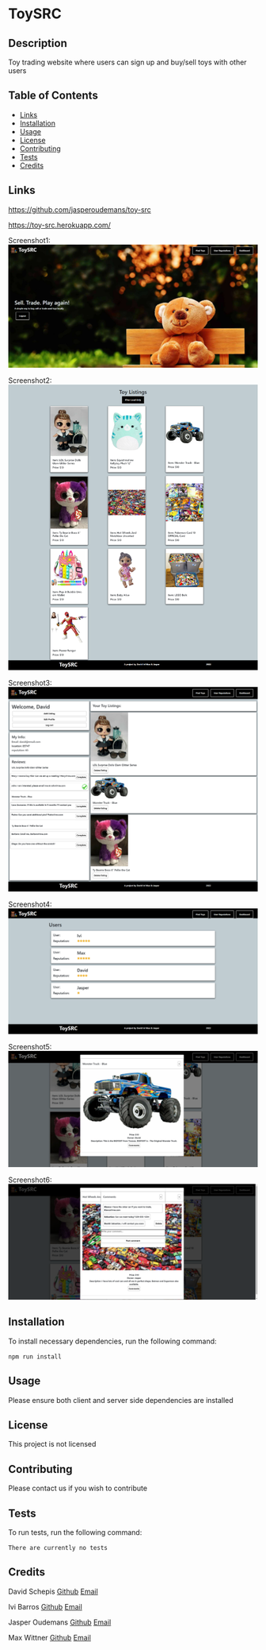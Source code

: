 # ToySRC

## Description
Toy trading website where users can sign up and buy/sell toys with other users

## Table of Contents

- [Links](#links)
- [Installation](#installation)
- [Usage](#usage)
- [License](#license)
- [Contributing](#contributing)
- [Tests](#tests)
- [Credits](#Credits)

 ## Links
https://github.com/jasperoudemans/toy-src

https://toy-src.herokuapp.com/

Screenshot1:
![Screenshot1](screenshot1.png)

Screenshot2:
![Screenshot2](screenshot2.png)

Screenshot3:
![Screenshot3](screenshot3.png)

Screenshot4:
![Screenshot4](screenshot4.png)

Screenshot5:
![Screenshot5](screenshot5.png)

Screenshot6:
![Screenshot6](screenshot6.png)

 ## Installation
To install necessary dependencies, run the following command:

```
npm run install
```

 ## Usage
Please ensure both client and server side dependencies are installed

 ## License
This project is not licensed

 ## Contributing
Please contact us if you wish to contribute

 ## Tests
To run tests, run the following command:

```
There are currently no tests
```

 ## Credits
David Schepis [Github](https://github.com/davidschepis) [Email](davids.developer@outlook.com)

Ivi Barros [Github](https://github.com/ibarros19) [Email](ivibarros19@gmail.com)

Jasper Oudemans [Github](https://github.com/jasperoudemans) [Email](jasperoudemans@gmail.com)

Max Wittner [Github](https://github.com/lilslash) [Email](davids.developer@outlook.com)
